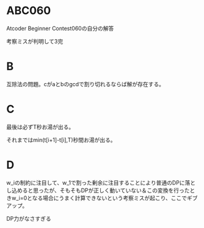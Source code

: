 # ABC060
Atcoder Beginner Contest060の自分の解答

考察ミスが判明して3完

# B
互除法の問題。cがaとbのgcdで割り切れるならば解が存在する。

# C
最後は必ずT秒お湯が出る。

それまではmin(t[i+1]-t[i],T)秒間お湯が出る。

# D
w_iの制約に注目して、w_1で割った剰余に注目することにより普通のDPに落とし込めると思ったが、そもそもDPが正しく動いていない＆この変換を行ったときw_i=0となる場合にうまく計算できないという考察ミスが起こり、ここでギブアップ。

DP力がなさすぎる